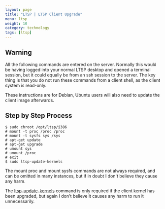 ```yaml
---
layout: page
title: "LTSP | LTSP Client Upgrade"
menu: ltsp
weight: 10
category: technology
tags: [ltsp]
---
```


## Warning

All the following commands are entered on the server.  Normally this would be having logged into your normal LTSP desktop and opened a terminal session, but it could equally be from an ssh session to the server.  The key thing is that you do not run these commands from a client shell, as the client system is read-only.

These instructions are for Debian, Ubuntu users will also need to update the client image afterwards.  

## Step by Step Process

    $ sudo chroot /opt/ltsp/i386
    # mount -t proc /proc /proc
    # mount -t sysfs sys /sys
    # apt-get update
    # apt-get upgrade
    # umount sys
    # umount /proc
    # exit
    $ sudo ltsp-update-kernels

The mount proc and mount sysfs commands are not always required, and can be omitted in many instances, but if in doubt I don't believe they cause any harm.

The [ltsp-update-kernels](/ltsp/ltsp-update-kernels/) command is only required if the client kernel has been upgraded, but again I don't believe it causes any harm to run it unnecessarily.


